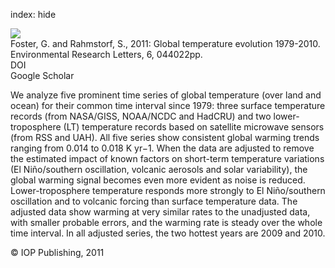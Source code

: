 index: hide

<div class="Citation">
    <div class="Citation-thumb CitationThumb-linked"  data-href="https://doi.org/10.1088/1748-9326/6/4/044022">
      <img src="https://static.claimspace.cloud/climate-study-static/refs/thumbs/10/Foster_and_Rahmstorf_2011-thumb.png" />
    </div>

  <div class="Citation-body">
    <div class="Citation-text">Foster, G. and Rahmstorf, S., 2011: Global temperature evolution 1979-2010. <span class="Article-journal">Environmental Research Letters, </span><span class="Article-volume">6, </span>044022pp.</div>
    <div class="Citation-links">
      <div class="CitationLink" data-href="https://doi.org/10.1088/1748-9326/6/4/044022">
        <div class="CitationLink-icon CitationLink-Doi"></div>
        <div class="CitationLink-text">DOI</div>
      </div>
      <div class="CitationLink" data-href="https://scholar.google.com/scholar?q=10.1088/1748-9326/6/4/044022">
        <div class="CitationLink-icon CitationLink-Scholar"></div>
        <div class="CitationLink-text">Google Scholar</div>
      </div>
    </div>
  </div>
</div>

We analyze five prominent time series of global temperature (over land and ocean) for their common time interval since 1979: three surface temperature records (from NASA/GISS, NOAA/NCDC and HadCRU) and two lower-troposphere (LT) temperature records based on satellite microwave sensors (from RSS and UAH). All five series show consistent global warming trends ranging from 0.014 to 0.018 K yr−1. When the data are adjusted to remove the estimated impact of known factors on short-term temperature variations (El Niño/southern oscillation, volcanic aerosols and solar variability), the global warming signal becomes even more evident as noise is reduced. Lower-troposphere temperature responds more strongly to El Niño/southern oscillation and to volcanic forcing than surface temperature data. The adjusted data show warming at very similar rates to the unadjusted data, with smaller probable errors, and the warming rate is steady over the whole time interval. In all adjusted series, the two hottest years are 2009 and 2010.

<div class="Citation-copy">
&copy; IOP Publishing, 2011
</div>